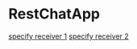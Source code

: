 # RestChatApp
[specify receiver 1](https://stackoverflow.com/questions/35680565/sending-message-to-specific-client-in-socket-io)
[specify receiver 2](https://socket.io/docs/emit-cheatsheet/)


